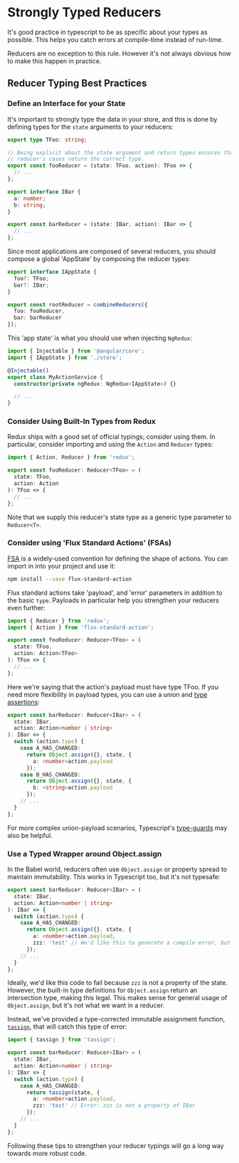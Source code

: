 # Strongly Typed Reducers

It's good practice in typescript to be as specific about your types as possible.
This helps you catch errors at compile-time instead of run-time.

Reducers are no exception to this rule. However it's not always obvious how to
make this happen in practice.

## Reducer Typing Best Practices

### Define an Interface for your State

It's important to strongly type the data in your store, and this is done by
defining types for the `state` arguments to your reducers:

```typescript
export type TFoo: string;

// Being explicit about the state argument and return types ensures that all your
// reducer's cases return the correct type.
export const fooReducer = (state: TFoo, action): TFoo => {
  // ...
};

export interface IBar {
  a: number;
  b: string;
}

export const barReducer = (state: IBar, action): IBar => {
  // ...
};
```

Since most applications are composed of several reducers, you should compose
a global 'AppState' by composing the reducer types:

```typescript
export interface IAppState {
  foo?: TFoo;
  bar?: IBar;
}

export const rootReducer = combineReducers({
  foo: fooReducer,
  bar: barReducer
});
```

This 'app state' is what you should use when injecting `NgRedux`:

```typescript
import { Injectable } from '@angular/core';
import { IAppState } from './store';

@Injectable()
export class MyActionService {
  constructor(private ngRedux: NgRedux<IAppState>) {}

  // ...
}
```

### Consider Using Built-In Types from Redux

Redux ships with a good set of official typings; consider using them. In
particular, consider importing and using the `Action` and `Reducer` types:

```typescript
import { Action, Reducer } from 'redux';

export const fooReducer: Reducer<TFoo> = (
  state: TFoo,
  action: Action
): TFoo => {
  // ...
};
```

Note that we supply this reducer's state type as a generic type parameter to `Reducer<T>`.

### Consider using 'Flux Standard Actions' (FSAs)

[FSA](https://github.com/acdlite/flux-standard-action/blob/master/src/index.js)
is a widely-used convention for defining the shape of actions. You can import
in into your project and use it:

```sh
npm install --save flux-standard-action
```

Flux standard actions take 'payload', and 'error' parameters in addition to the
basic `type`. Payloads in particular help you strengthen your reducers even
further:

```typescript
import { Reducer } from 'redux';
import { Action } from 'flux-standard-action';

export const fooReducer: Reducer<TFoo> = (
  state: TFoo,
  action: Action<TFoo>
): TFoo => {
  // ...
};
```

Here we're saying that the action's payload must have type TFoo.
If you need more flexibility in payload types, you can use a union and
[type assertions](https://www.typescriptlang.org/docs/handbook/advanced-types.html):

```typescript
export const barReducer: Reducer<IBar> = (
  state: IBar,
  action: Action<number | string>
): IBar => {
  switch (action.type) {
    case A_HAS_CHANGED:
      return Object.assign({}, state, {
        a: <number>action.payload
      });
    case B_HAS_CHANGED:
      return Object.assign({}, state, {
        b: <string>action.payload
      });
    // ...
  }
};
```

For more complex union-payload scenarios, Typescript's [type-guards](https://www.typescriptlang.org/docs/handbook/advanced-types.html) may also be helpful.

### Use a Typed Wrapper around Object.assign

In the Babel world, reducers often use `Object.assign` or property spread to
maintain immutability. This works in Typescript too, but it's not typesafe:

```typescript
export const barReducer: Reducer<IBar> = (
  state: IBar,
  action: Action<number | string>
): IBar => {
  switch (action.type) {
    case A_HAS_CHANGED:
      return Object.assign({}, state, {
        a: <number>action.payload,
        zzz: 'test' // We'd like this to generate a compile error, but it doesn't
      });
    // ...
  }
};
```

Ideally, we'd like this code to fail because `zzz` is not a property of the state.
However, the built-in type definitions for `Object.assign` return an intersection
type, making this legal. This makes sense for general usage of `Object.assign`,
but it's not what we want in a reducer.

Instead, we've provided a type-corrected immutable assignment function, [`tassign`](https://npmjs.com/package/tassign),
that will catch this type of error:

```typescript
import { tassign } from 'tassign';

export const barReducer: Reducer<IBar> = (
  state: IBar,
  action: Action<number | string>
): IBar => {
  switch (action.type) {
    case A_HAS_CHANGED:
      return tassign(state, {
        a: <number>action.payload,
        zzz: 'test' // Error: zzz is not a property of IBar
      });
    // ...
  }
};
```

Following these tips to strengthen your reducer typings will go a long way
towards more robust code.
